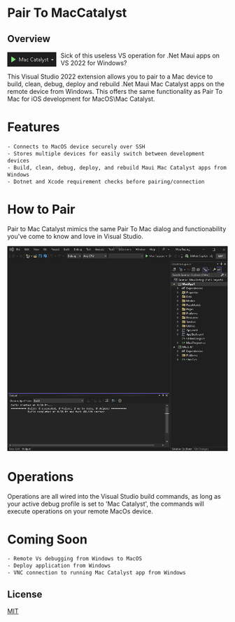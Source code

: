 # Pair To MacCatalyst

## Overview

<p style="display: flex; align-items: center; justify-content: center;">
  <img src="assets/vs-maccatalyst.png" alt="vs maccatalyst" style="margin-right: 10px;" />
  Sick of this useless VS operation for .Net Maui apps on VS 2022 for Windows?
</p>

This Visual Studio 2022 extension allows you to pair to a Mac device to build, clean, 
debug, deploy and rebuild .Net Maui Mac Catalyst apps on the remote device from Windows. This
offers the same functionality as Pair To Mac for iOS development for MacOS\Mac Catalyst.

# Features

    - Connects to MacOS device securely over SSH
    - Stores multiple devices for easily switch between development devices
    - Build, clean, debug, deploy, and rebuild Maui Mac Catalyst apps from Windows
    - Dotnet and Xcode requirement checks before pairing/connection

# How to Pair

Pair to Mac Catalyst mimics the same Pair To Mac dialog and functionability you've come to know 
and love in Visual Studio. 

![pair to maccatalyst](assets/pair-to-maccatalyst.gif)

# Operations

Operations are all wired into the Visual Studio build commands, as long as your active debug
profile is set to 'Mac Catalyst', the commands will execute operations on your remote MacOs
device.

# Coming Soon

    - Remote Vs debugging from Windows to MacOS
    - Deploy application from Windows 
    - VNC connection to running Mac Catalyst app from Windows


## License
[MIT](LICENSE)
